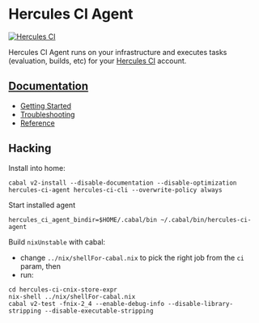 # Hercules CI Agent

[![Hercules CI](https://hercules-ci.com/api/v1/site/github/account/hercules-ci/project/hercules-ci-agent/badge)](https://hercules-ci.com/github/hercules-ci/hercules-ci-agent/status)

Hercules CI Agent runs on your infrastructure and executes tasks (evaluation, builds, etc)
for your [Hercules CI](https://hercules-ci.com/) account.

## [Documentation](https://docs.hercules-ci.com)

- [Getting Started](https://docs.hercules-ci.com/hercules-ci/getting-started/)
- [Troubleshooting](https://docs.hercules-ci.com/hercules-ci/troubleshooting/)
- [Reference](https://docs.hercules-ci.com/hercules-ci/reference/)

## Hacking

Install into home:

    cabal v2-install --disable-documentation --disable-optimization hercules-ci-agent hercules-ci-cli --overwrite-policy always

Start installed agent

    hercules_ci_agent_bindir=$HOME/.cabal/bin ~/.cabal/bin/hercules-ci-agent

Build `nixUnstable` with cabal:

* change `../nix/shellFor-cabal.nix` to pick the right job from the `ci` param, then
* run:
```
cd hercules-ci-cnix-store-expr
nix-shell ../nix/shellFor-cabal.nix
cabal v2-test -fnix-2_4 --enable-debug-info --disable-library-stripping --disable-executable-stripping
```
